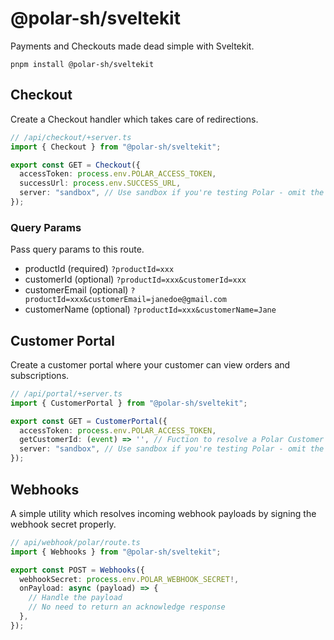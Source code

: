# @polar-sh/sveltekit

Payments and Checkouts made dead simple with Sveltekit.

`pnpm install @polar-sh/sveltekit`

## Checkout

Create a Checkout handler which takes care of redirections.

```typescript
// /api/checkout/+server.ts
import { Checkout } from "@polar-sh/sveltekit";

export const GET = Checkout({
  accessToken: process.env.POLAR_ACCESS_TOKEN,
  successUrl: process.env.SUCCESS_URL,
  server: "sandbox", // Use sandbox if you're testing Polar - omit the parameter or pass 'production' otherwise
});
```

### Query Params

Pass query params to this route.

- productId (required) `?productId=xxx`
- customerId (optional) `?productId=xxx&customerId=xxx`
- customerEmail (optional) `?productId=xxx&customerEmail=janedoe@gmail.com`
- customerName (optional) `?productId=xxx&customerName=Jane`

## Customer Portal

Create a customer portal where your customer can view orders and subscriptions.

```typescript
// /api/portal/+server.ts
import { CustomerPortal } from "@polar-sh/sveltekit";

export const GET = CustomerPortal({
  accessToken: process.env.POLAR_ACCESS_TOKEN,
  getCustomerId: (event) => '', // Fuction to resolve a Polar Customer ID
  server: "sandbox", // Use sandbox if you're testing Polar - omit the parameter or pass 'production' otherwise
});
```

## Webhooks

A simple utility which resolves incoming webhook payloads by signing the webhook secret properly.

```typescript
// api/webhook/polar/route.ts
import { Webhooks } from "@polar-sh/sveltekit";

export const POST = Webhooks({
  webhookSecret: process.env.POLAR_WEBHOOK_SECRET!,
  onPayload: async (payload) => {
    // Handle the payload
    // No need to return an acknowledge response
  },
});
```
